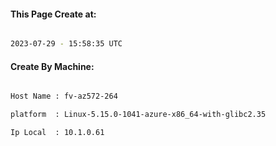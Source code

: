 
   
#### This Page Create at:

```bash

2023-07-29 - 15:58:35 UTC

```

#### Create By Machine:

```bash

Host Name : fv-az572-264

platform  : Linux-5.15.0-1041-azure-x86_64-with-glibc2.35

Ip Local  : 10.1.0.61

```


